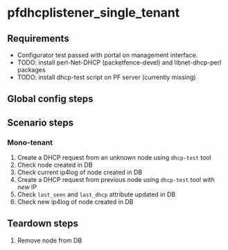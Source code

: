 # pfdhcplistener_single_tenant

## Requirements
- Configurator test passed with portal on management interface.
- TODO: install perl-Net-DHCP (packetfence-devel) and libnet-dhcp-perl
  packages
- TODO: install dhcp-test script on PF server (currently missing)

## Global config steps


## Scenario steps

### Mono-tenant
1. Create a DHCP request from an unknown node using `dhcp-test` tool
1. Check node created in DB
1. Check current ip4log of node created in DB
1. Create a DHCP request from previous node using `dhcp-test` tool with *new* IP
1. Check `last_seen` and `last_dhcp` attribute updated in DB 
1. Check new ip4log of node created in DB

## Teardown steps
1. Remove node from DB
